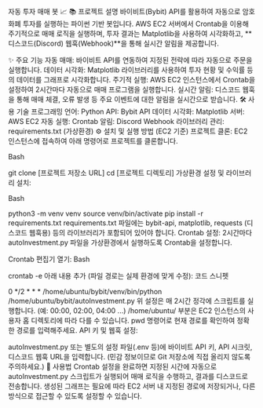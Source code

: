 자동 투자 매매 봇 📈
📚 프로젝트 설명
바이비트(Bybit) API를 활용하여 자동으로 암호화폐 투자를 실행하는 파이썬 기반 봇입니다. AWS EC2 서버에서 Crontab을 이용해 주기적으로 매매 로직을 실행하며, 투자 결과는 Matplotlib을 사용하여 시각화하고, **디스코드(Discord) 웹훅(Webhook)**을 통해 실시간 알림을 제공합니다.

✨ 주요 기능
자동 매매: 바이비트 API를 연동하여 지정된 전략에 따라 자동으로 주문을 실행합니다.
데이터 시각화: Matplotlib 라이브러리를 사용하여 투자 현황 및 수익률 등의 데이터를 그래프로 시각화합니다.
주기적 실행: AWS EC2 인스턴스에서 Crontab을 설정하여 2시간마다 자동으로 매매 프로그램을 실행합니다.
실시간 알림: 디스코드 웹훅을 통해 매매 체결, 오류 발생 등 주요 이벤트에 대한 알림을 실시간으로 받습니다.
🛠️ 사용 기술
프로그래밍 언어: Python
API: Bybit API
데이터 시각화: Matplotlib
서버: AWS EC2
자동 실행: Crontab
알림: Discord Webhook
라이브러리 관리: requirements.txt (가상환경)
⚙️ 설치 및 실행 방법 (EC2 기준)
프로젝트 클론: EC2 인스턴스에 접속하여 아래 명령어로 프로젝트를 클론합니다.

Bash

git clone [프로젝트 저장소 URL]
cd [프로젝트 디렉토리]
가상환경 설정 및 라이브러리 설치:

Bash

python3 -m venv venv
source venv/bin/activate
pip install -r requirements.txt
requirements.txt 파일에는 bybit-api, matplotlib, requests (디스코드 웹훅용) 등의 라이브러리가 포함되어 있어야 합니다.
Crontab 설정: 2시간마다 autoInvestment.py 파일을 가상환경에서 실행하도록 Crontab을 설정합니다.

Crontab 편집기 열기:
Bash

crontab -e
아래 내용 추가 (파일 경로는 실제 환경에 맞게 수정):
코드 스니펫

0 */2 * * * /home/ubuntu/bybit/venv/bin/python /home/ubuntu/bybit/autoInvestment.py
위 설정은 매 2시간 정각에 스크립트를 실행합니다. (예: 00:00, 02:00, 04:00 ...)
/home/ubuntu/ 부분은 EC2 인스턴스의 사용자 홈 디렉토리에 따라 다를 수 있습니다. pwd 명령어로 현재 경로를 확인하여 정확한 경로를 입력해주세요.
API 키 및 웹훅 설정:

autoInvestment.py 또는 별도의 설정 파일(.env 등)에 바이비트 API 키, API 시크릿, 디스코드 웹훅 URL을 입력합니다. (민감 정보이므로 Git 저장소에 직접 올리지 않도록 주의하세요.)
🚀 사용법
Crontab 설정을 완료하면 지정된 시간에 자동으로 autoInvestment.py 스크립트가 실행되어 매매 로직을 수행하고, 결과를 디스코드로 전송합니다. 생성된 그래프는 필요에 따라 EC2 서버 내 지정된 경로에 저장되거나, 다른 방식으로 접근할 수 있도록 설정할 수 있습니다.

